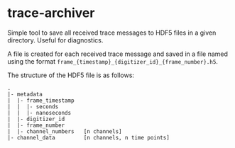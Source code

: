 # trace-archiver

Simple tool to save all received trace messages to HDF5 files in a given directory.
Useful for diagnostics.

A file is created for each received trace message and saved in a file named
using the format `frame_{timestamp}_{digitizer_id}_{frame_number}.h5`.

The structure of the HDF5 file is as follows:

```shell
.
|- metadata
|  |- frame_timestamp
|  |  |- seconds
|  |  |- nanoseconds
|  |- digitizer_id
|  |- frame_number
|  |- channel_numbers   [n channels]
|- channel_data         [n channels, n time points]
```

